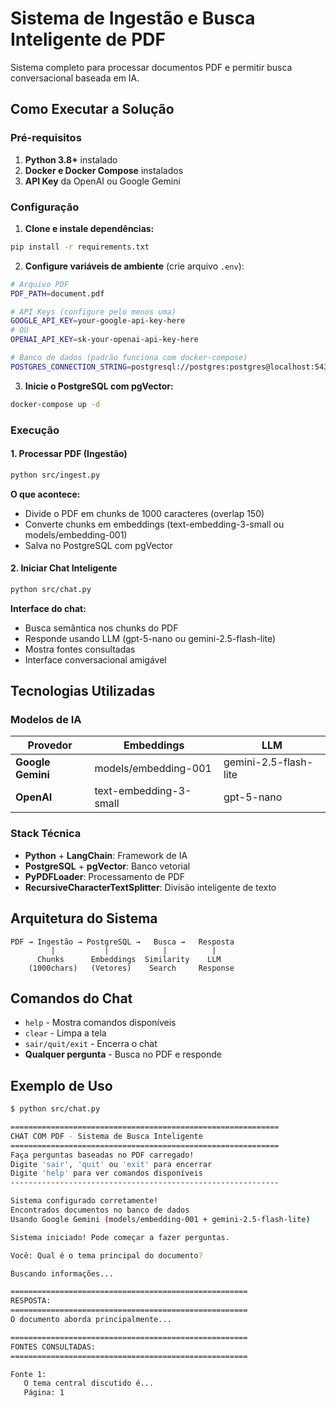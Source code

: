 # Sistema de Ingestão e Busca Inteligente de PDF

Sistema completo para processar documentos PDF e permitir busca conversacional baseada em IA.

## **Como Executar a Solução**

### **Pré-requisitos**

1. **Python 3.8+** instalado
2. **Docker e Docker Compose** instalados  
3. **API Key** da OpenAI ou Google Gemini

### **Configuração**

1. **Clone e instale dependências:**
```bash
pip install -r requirements.txt
```

2. **Configure variáveis de ambiente** (crie arquivo `.env`):
```bash
# Arquivo PDF
PDF_PATH=document.pdf

# API Keys (configure pelo menos uma)
GOOGLE_API_KEY=your-google-api-key-here
# OU
OPENAI_API_KEY=sk-your-openai-api-key-here

# Banco de dados (padrão funciona com docker-compose)
POSTGRES_CONNECTION_STRING=postgresql://postgres:postgres@localhost:5432/rag
```

3. **Inicie o PostgreSQL com pgVector:**
```bash
docker-compose up -d
```

### **Execução**

#### **1. Processar PDF (Ingestão)**
```bash
python src/ingest.py
```

**O que acontece:**
- Divide o PDF em chunks de 1000 caracteres (overlap 150)
- Converte chunks em embeddings (text-embedding-3-small ou models/embedding-001)
- Salva no PostgreSQL com pgVector

#### **2. Iniciar Chat Inteligente**
```bash
python src/chat.py
```

**Interface do chat:**
- Busca semântica nos chunks do PDF
- Responde usando LLM (gpt-5-nano ou gemini-2.5-flash-lite)
- Mostra fontes consultadas
- Interface conversacional amigável

## **Tecnologias Utilizadas**

### **Modelos de IA**

| **Provedor** | **Embeddings** | **LLM** |
|--------------|----------------|---------|
| **Google Gemini** | models/embedding-001 | gemini-2.5-flash-lite |
| **OpenAI** | text-embedding-3-small | gpt-5-nano |

### **Stack Técnica**

- **Python** + **LangChain**: Framework de IA
- **PostgreSQL** + **pgVector**: Banco vetorial
- **PyPDFLoader**: Processamento de PDF
- **RecursiveCharacterTextSplitter**: Divisão inteligente de texto

## **Arquitetura do Sistema**

```
PDF → Ingestão → PostgreSQL →   Busca →   Resposta
         |           |            |          |
      Chunks      Embeddings  Similarity    LLM
    (1000chars)   (Vetores)    Search     Response
```

## **Comandos do Chat**

- `help` - Mostra comandos disponíveis
- `clear` - Limpa a tela  
- `sair/quit/exit` - Encerra o chat
- **Qualquer pergunta** - Busca no PDF e responde

## **Exemplo de Uso**

```bash
$ python src/chat.py

============================================================
CHAT COM PDF - Sistema de Busca Inteligente
============================================================
Faça perguntas baseadas no PDF carregado!
Digite 'sair', 'quit' ou 'exit' para encerrar
Digite 'help' para ver comandos disponíveis
------------------------------------------------------------

Sistema configurado corretamente!
Encontrados documentos no banco de dados
Usando Google Gemini (models/embedding-001 + gemini-2.5-flash-lite)

Sistema iniciado! Pode começar a fazer perguntas.

Você: Qual é o tema principal do documento?

Buscando informações...

=====================================================
RESPOSTA:
=====================================================
O documento aborda principalmente...

=====================================================
FONTES CONSULTADAS:
=====================================================

Fonte 1:
   O tema central discutido é...
   Página: 1
```